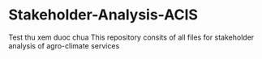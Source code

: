 # Stakeholder-Analysis-ACIS
Test thu xem duoc chua
This repository consits of all files for stakeholder analysis of agro-climate services
